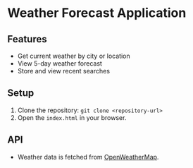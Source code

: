 # Weather Forecast Application

## Features
- Get current weather by city or location
- View 5-day weather forecast
- Store and view recent searches

## Setup
1. Clone the repository: `git clone <repository-url>`
2. Open the `index.html` in your browser.

## API
- Weather data is fetched from [OpenWeatherMap](https://openweathermap.org/).
